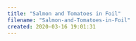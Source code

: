 ```yaml
---
title: "Salmon and Tomatoes in Foil"
filename: "Salmon-and-Tomatoes-in-Foil"
created: 2020-03-16 19:01:31
---
```

